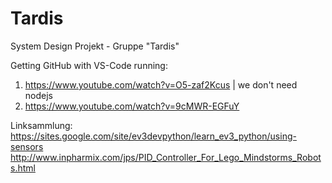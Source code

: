 # Tardis
System Design Projekt - Gruppe "Tardis"

Getting GitHub with VS-Code running:
1. https://www.youtube.com/watch?v=O5-zaf2Kcus  | we don't need nodejs
2. https://www.youtube.com/watch?v=9cMWR-EGFuY

Linksammlung:
https://sites.google.com/site/ev3devpython/learn_ev3_python/using-sensors
http://www.inpharmix.com/jps/PID_Controller_For_Lego_Mindstorms_Robots.html
